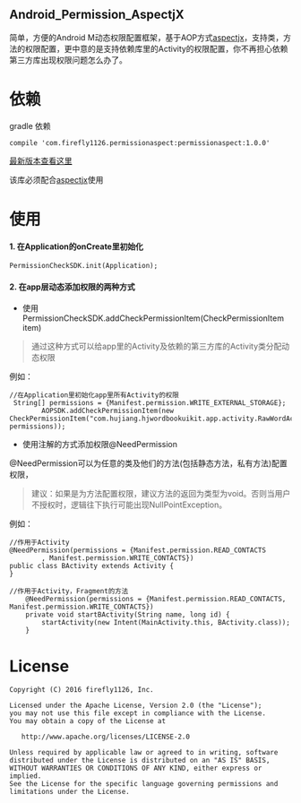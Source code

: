 [aspectjx]:https://github.com/HujiangTechnology/gradle_plugin_android_aspectjx

Android_Permission_AspectjX
------------
简单，方便的Android M动态权限配置框架，基于AOP方式[aspectjx]，支持类，方法的权限配置，更中意的是支持依赖库里的Activity的权限配置，你不再担心依赖第三方库出现权限问题怎么办了。

# 依赖

gradle 依赖

```
compile 'com.firefly1126.permissionaspect:permissionaspect:1.0.0'

```

[最新版本查看这里]()

该库必须配合[aspectjx]使用

# 使用


#### 1. 在Application的onCreate里初始化

```
PermissionCheckSDK.init(Application);
```

#### 2. 在app层动态添加权限的两种方式

* 使用PermissionCheckSDK.addCheckPermissionItem(CheckPermissionItem item)

> 通过这种方式可以给app里的Activity及依赖的第三方库的Activity类分配动态权限

例如：

```
//在Application里初始化app里所有Activity的权限
 String[] permissions = {Manifest.permission.WRITE_EXTERNAL_STORAGE};
        AOPSDK.addCheckPermissionItem(new CheckPermissionItem("com.hujiang.hjwordbookuikit.app.activity.RawWordActivity", permissions));

```
* 使用注解的方式添加权限@NeedPermission

@NeedPermission可以为任意的类及他们的方法(包括静态方法，私有方法)配置权限，

> 建议：如果是为方法配置权限，建议方法的返回为类型为void。否则当用户不授权时，逻辑往下执行可能出现NullPointException。

例如：

```
//作用于Activity
@NeedPermission(permissions = {Manifest.permission.READ_CONTACTS
        , Manifest.permission.WRITE_CONTACTS})
public class BActivity extends Activity {
}

//作用于Activity，Fragment的方法
    @NeedPermission(permissions = {Manifest.permission.READ_CONTACTS, Manifest.permission.WRITE_CONTACTS})
    private void startBActivity(String name, long id) {
        startActivity(new Intent(MainActivity.this, BActivity.class));
    }

```
# License

```
Copyright (C) 2016 firefly1126, Inc.

Licensed under the Apache License, Version 2.0 (the "License");
you may not use this file except in compliance with the License.
You may obtain a copy of the License at

   http://www.apache.org/licenses/LICENSE-2.0

Unless required by applicable law or agreed to in writing, software
distributed under the License is distributed on an "AS IS" BASIS,
WITHOUT WARRANTIES OR CONDITIONS OF ANY KIND, either express or implied.
See the License for the specific language governing permissions and
limitations under the License.
```


